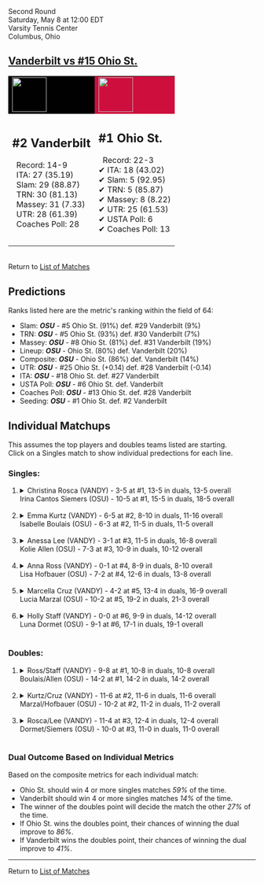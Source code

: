 Second Round  
Saturday, May 8 at 12:00 EDT  
Varsity Tennis Center  
Columbus, Ohio  
## [Vanderbilt vs #15 Ohio St.](https://www.ncaa.com/game/5833693)  

<table><tr style="background-color: #d9d9d9 !important"><td style="background-color: #010101 !important"><img src="https://www.ncaa.com/sites/default/files/images/logos/schools/v/vanderbilt.70.png" width="70" height="70" /></td><td style="background-color: #CE0F3E !important"><img src="https://www.ncaa.com/sites/default/files/images/logos/schools/o/ohio-st.70.png" width="70" height="70" /></td></tr><tr>
<td>  

<h2>#2 Vanderbilt</h2>  
&nbsp; Record: 14-9<br>  
&nbsp; ITA: 27 (35.19)<br>  
&nbsp; Slam: 29 (88.87)<br>  
&nbsp; TRN: 30 (81.13)<br>  
&nbsp; Massey: 31 (7.33)<br>  
&nbsp; UTR: 28 (61.39)<br>  
&nbsp; Coaches Poll: 28<br>  
<br>  

</td>
<td>  

<h2>#1 Ohio St.</h2>  
&nbsp; Record: 22-3<br>  
&#10004; ITA: 18 (43.02)<br>  
&#10004; Slam: 5 (92.95)<br>  
&#10004; TRN: 5 (85.87)<br>  
&#10004; Massey: 8 (8.22)<br>  
&#10004; UTR: 25 (61.53)<br>  
&#10004; USTA Poll: 6<br>  
&#10004; Coaches Poll: 13<br>  
<br>  

</td>
</tr></table>  


<br>Return to [List of Matches](../index.md)  

## Predictions  

Ranks listed here are the metric's ranking within the field of 64:  
- Slam: ***OSU*** - #5 Ohio St. (91%) def. #29 Vanderbilt (9%)  
- TRN: ***OSU*** - #5 Ohio St. (93%) def. #30 Vanderbilt (7%)  
- Massey: ***OSU*** - #8 Ohio St. (81%) def. #31 Vanderbilt (19%)  
- Lineup: ***OSU*** - Ohio St. (80%) def. Vanderbilt (20%)  
- Composite: ***OSU*** - Ohio St. (86%) def. Vanderbilt (14%)  
- UTR: ***OSU*** - #25 Ohio St. (+0.14) def. #28 Vanderbilt (-0.14)  
- ITA: ***OSU*** - #18 Ohio St. def. #27 Vanderbilt  
- USTA Poll: ***OSU*** - #6 Ohio St. def. Vanderbilt  
- Coaches Poll: ***OSU*** - #13 Ohio St. def. #28 Vanderbilt  
- Seeding: ***OSU*** - #1 Ohio St. def. #2 Vanderbilt  

## Individual Matchups  
This assumes the top players and doubles teams listed are starting.  
Click on a Singles match to show individual predections for each line.  

### Singles:  

<ol>
<li><details>
<summary markdown="span">Christina Rosca (VANDY) - 3-5 at #1, 13-5 in duals, 13-5 overall<br>Irina Cantos Siemers (OSU) - 10-5 at #1, 15-5 in duals, 18-5 overall</summary>
<h4>Predictions</h4><ul>
<li>Slam: <b><i>OSU</i></b> - Siemers (88%) def. Rosca (12%)</li>  
<li>TRN: <b><i>OSU</i></b> - Siemers (88%) def. Rosca (12%)</li>  
<li>Massey: <b><i>OSU</i></b> - Siemers (75%) def. Rosca (25%)</li>  
<li>UTR: <b><i>OSU</i></b> - Siemers (76%) def. Rosca (24%)</li>  
<li>Composite: <b><i>OSU</i></b> - Siemers (82%) def. Rosca (18%)</li>  
<li>ITA: <b><i>OSU</i></b> - Siemers (24.34) def. Rosca (14.48)</li>  
</ul>
</details>&nbsp;</li>
<li><details>
<summary markdown="span">Emma Kurtz (VANDY) - 6-5 at #2, 8-10 in duals, 11-16 overall<br>Isabelle Boulais (OSU) - 6-3 at #2, 11-5 in duals, 11-5 overall</summary>
<h4>Predictions</h4><ul>
<li>Slam: <b><i>OSU</i></b> - Boulais (68%) def. Kurtz (32%)</li>  
<li>TRN: <b><i>OSU</i></b> - Boulais (68%) def. Kurtz (32%)</li>  
<li>Massey: <b><i>OSU</i></b> - Boulais (84%) def. Kurtz (16%)</li>  
<li>UTR: <b><i>OSU</i></b> - Boulais (59%) def. Kurtz (41%)</li>  
<li>Composite: <b><i>OSU</i></b> - Boulais (70%) def. Kurtz (30%)</li>  
<li>ITA: <b><i>VANDY</i></b> - Kurtz (3.05) def. Boulais (2.65)</li>  
</ul>
</details>&nbsp;</li>
<li><details>
<summary markdown="span">Anessa Lee (VANDY) - 3-1 at #3, 11-5 in duals, 16-8 overall<br>Kolie Allen (OSU) - 7-3 at #3, 10-9 in duals, 10-12 overall</summary>
<h4>Predictions</h4><ul>
<li>Slam: <b><i>VANDY</i></b> - Lee (53%) def. Allen (47%)</li>  
<li>TRN: <b><i>VANDY</i></b> - Lee (76%) def. Allen (24%)</li>  
<li>Massey: <b><i>VANDY</i></b> - Lee (61%) def. Allen (39%)</li>  
<li>UTR: <b><i>VANDY</i></b> - Lee (81%) def. Allen (19%)</li>  
<li>Composite: <b><i>VANDY</i></b> - Lee (67%) def. Allen (33%)</li>  
<li>ITA: <b><i>VANDY</i></b> - Lee (2.64) def. Allen (1.59)</li>  
</ul>
</details>&nbsp;</li>
<li><details>
<summary markdown="span">Anna Ross (VANDY) - 0-1 at #4, 8-9 in duals, 8-10 overall<br>Lisa Hofbauer (OSU) - 7-2 at #4, 12-6 in duals, 13-8 overall</summary>
<h4>Predictions</h4><ul>
<li>Slam: <b><i>OSU</i></b> - Hofbauer (59%) def. Ross (41%)</li>  
<li>TRN: <b><i>OSU</i></b> - Hofbauer (60%) def. Ross (40%)</li>  
<li>Massey: <b><i>OSU</i></b> - Hofbauer (61%) def. Ross (39%)</li>  
<li>UTR: <b><i>VANDY</i></b> - Ross (61%) def. Hofbauer (39%)</li>  
<li>Composite: <b><i>OSU</i></b> - Hofbauer (55%) def. Ross (45%)</li>  
<li>ITA: <b><i>OSU</i></b> - Hofbauer (2.47) def. Ross (2.20)</li>  
</ul>
</details>&nbsp;</li>
<li><details>
<summary markdown="span">Marcella Cruz (VANDY) - 4-2 at #5, 13-4 in duals, 16-9 overall<br>Lucia Marzal (OSU) - 10-2 at #5, 19-2 in duals, 21-3 overall</summary>
<h4>Predictions</h4><ul>
<li>Slam: <b><i>OSU</i></b> - Marzal (69%) def. Cruz (31%)</li>  
<li>TRN: <b><i>OSU</i></b> - Marzal (66%) def. Cruz (34%)</li>  
<li>Massey: <b><i>OSU</i></b> - Marzal (61%) def. Cruz (39%)</li>  
<li>UTR: <b><i>OSU</i></b> - Marzal (61%) def. Cruz (39%)</li>  
<li>Composite: <b><i>OSU</i></b> - Marzal (64%) def. Cruz (36%)</li>  
<li>ITA: <b><i>OSU</i></b> - Marzal (3.08) def. Cruz (2.13)</li>  
</ul>
</details>&nbsp;</li>
<li><details>
<summary markdown="span">Holly Staff (VANDY) - 0-0 at #6, 9-9 in duals, 14-12 overall<br>Luna Dormet (OSU) - 9-1 at #6, 17-1 in duals, 19-1 overall</summary>
<h4>Predictions</h4><ul>
<li>Slam: <b><i>OSU</i></b> - Dormet (57%) def. Staff (43%)</li>  
<li>TRN: <b><i>OSU</i></b> - Dormet (63%) def. Staff (37%)</li>  
<li>Massey: <b><i>OSU</i></b> - Dormet (72%) def. Staff (28%)</li>  
<li>UTR: <b><i>OSU</i></b> - Dormet (70%) def. Staff (30%)</li>  
<li>Composite: <b><i>OSU</i></b> - Dormet (66%) def. Staff (34%)</li>  
<li>ITA: <b><i>OSU</i></b> - Dormet (3.78) def. Staff (1.75)</li>  
</ul>
</details>&nbsp;</li>
</ol>

### Doubles:  

<ol>
<li><details>
<summary markdown="span">Ross/Staff (VANDY) - 9-8 at #1, 10-8 in duals, 10-8 overall<br>Boulais/Allen (OSU) - 14-2 at #1, 14-2 in duals, 14-2 overall</summary>
<br>Sorry, we don't have any metrics for this match
</details>&nbsp;</li>
<li><details>
<summary markdown="span">Kurtz/Cruz (VANDY) - 11-6 at #2, 11-6 in duals, 11-6 overall<br>Marzal/Hofbauer (OSU) - 10-2 at #2, 11-2 in duals, 11-2 overall</summary>
<br>Sorry, we don't have any metrics for this match
</details>&nbsp;</li>
<li><details>
<summary markdown="span">Rosca/Lee (VANDY) - 11-4 at #3, 12-4 in duals, 12-4 overall<br>Dormet/Siemers (OSU) - 10-0 at #3, 11-0 in duals, 11-0 overall</summary>
<br>Sorry, we don't have any metrics for this match
</details>&nbsp;</li>
</ol>

### Dual Outcome Based on Individual Metrics  
  
Based on the composite metrics for each individual match:  
- Ohio St. should win 4 or more singles matches _59%_ of the time.  
- Vanderbilt should win 4 or more singles matches _14%_ of the time.  
- The winner of the doubles point will decide the match the other _27%_ of the time.  
- If Ohio St. wins the doubles point, their chances of winning the dual improve to _86%_.  
- If Vanderbilt wins the doubles point, their chances of winning the dual improve to _41%_.  
  
------

Return to [List of Matches](../index.md)  
